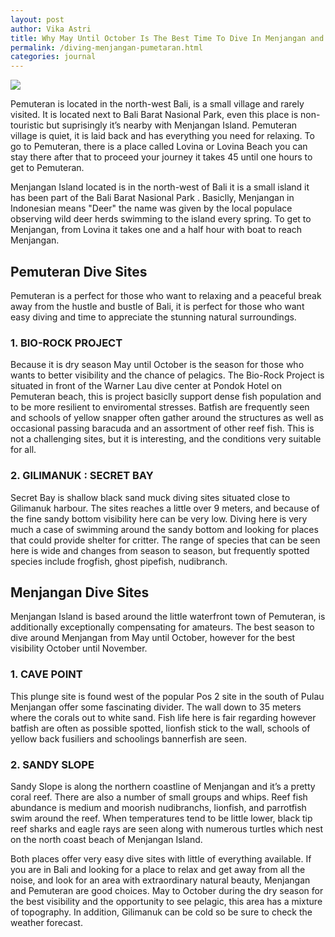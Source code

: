 ```yaml
---
layout: post
author: Vika Astri
title: Why May Until October Is The Best Time To Dive In Menjangan and Pemuteran
permalink: /diving-menjangan-pumetaran.html
categories: journal
---
```


<img src="https://i.imgur.com/nACPixc.jpg" class="img-responsive post-feat-img" />

Pemuteran is located in the north-west Bali, is a small village and rarely visited. It is located next to Bali Barat Nasional Park, even this place is non-touristic but suprisingly it’s nearby with Menjangan Island. Pemuteran village is quiet, it is laid back and has everything you need for relaxing. To go to Pemuteran, there is a place called Lovina or Lovina Beach you can stay there after that to proceed your journey it takes 45 until one hours to get to Pemuteran.

Menjangan Island located is in the north-west of Bali it is a small island it has been part of the Bali Barat Nasional Park . Basiclly, Menjangan in Indonesian means "Deer" the name was given by the local populace observing wild deer herds swimming to the island every spring. To get to Menjangan, from Lovina it takes one and a half hour with boat to reach Menjangan.

## Pemuteran Dive Sites
Pemuteran is a perfect for those who want to relaxing and a peaceful break away from the hustle and bustle of Bali, it is perfect for those who want easy diving and time to appreciate the stunning natural surroundings.

### 1. BIO-ROCK PROJECT
Because it is dry season May until October is the season for those who wants to better visibility and the chance of pelagics. The Bio-Rock Project is situated in front of the Warner Lau dive center at Pondok Hotel on Pemuteran beach, this is project basiclly support dense fish population and to be more resilient to enviromental stresses. Batfish are frequently seen and schools of yellow snapper often gather around the structures as well as occasional passing baracuda and an assortment of other reef fish. This is not a challenging sites, but it is interesting, and the conditions very suitable for all.

### 2. GILIMANUK : SECRET BAY
Secret Bay is shallow black sand muck diving sites situated close to Gilimanuk harbour. The sites reaches a little over 9 meters, and because of the fine sandy bottom visibility here can be very low. Diving here is very much a case of swimming around the sandy bottom and looking for places that could provide shelter for critter. The range of species that can be seen here is wide and changes from season to season, but frequently spotted species include frogfish, ghost pipefish, nudibranch.

## Menjangan Dive Sites
Menjangan Island is based around the little waterfront town of Pemuteran, is additionally exceptionally compensating for amateurs. The best season to dive around Menjangan from May until October, however for the best visibility October until November.

### 1. CAVE POINT
This plunge site is found west of the popular Pos 2 site in the south of Pulau Menjangan offer some fascinating divider. The wall down to 35 meters where the corals out to white sand. Fish life here is fair regarding however batfish are often as possible spotted, lionfish stick to the wall, schools of yellow back fusiliers and schoolings bannerfish are seen.

### 2. SANDY SLOPE
Sandy Slope is along the northern coastline of Menjangan and it’s a pretty coral reef. There are also a number of small groups and whips. Reef fish abundance is medium and moorish nudibranchs, lionfish, and parrotfish swim around the reef. When temperatures tend to be little lower, black tip reef sharks and eagle rays are seen along with numerous turtles which nest on the north coast beach of Menjangan Island.

Both places offer very easy dive sites with little of everything available. If you are in Bali and looking for a place to relax and get away from all the noise, and look for an area with extraordinary natural beauty, Menjangan and Pemuteran are good choices. May to October during the dry season for the best visibility and the opportunity to see pelagic, this area has a mixture of topography. In addition, Gilimanuk can be cold so be sure to check the weather forecast.
